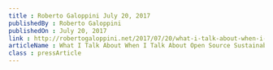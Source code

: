 ```yaml
---
title : Roberto Galoppini July 20, 2017
publishedBy : Roberto Galoppini
publishedOn : July 20, 2017
link : http://robertogaloppini.net/2017/07/20/what-i-talk-about-when-i-talk-about-open-source-sustainability/
articleName : What I Talk About When I Talk About Open Source Sustainability
class : pressArticle
---
```

